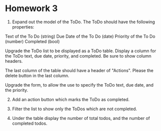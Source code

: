 # Homework 3

1. Expand out the model of the ToDo. The ToDo should have the following properties:

Text of the To Do (string)
Due Date of the To Do (date)
Priority of the To Do (number)
Completed (bool)

Upgrade the ToDo list to be displayed as a ToDo table. Display a column for the ToDo text, due date, priority, and completed. Be sure to show column headers.

The last column of the table should have a header of "Actions". Please the delete button in the last column.

Upgrade the form, to allow the use to specify the ToDo text, due date, and the priority.

2. Add an action button which marks the ToDo as completed.

3. Filter the list to show only the ToDos which are not completed.

4. Under the table display the number of total todos, and the number of completed todos.

